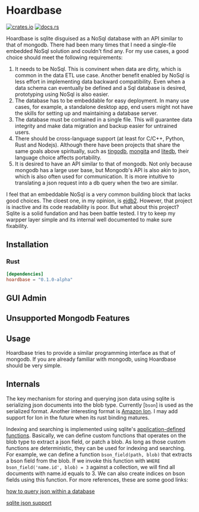# Hoardbase

[![crates.io](https://img.shields.io/crates/v/hoardbase.svg)](https://crates.io/crates/hoardbase) [![docs.rs](https://img.shields.io/docsrs/hoardbase)](https://docs.rs/hoardbase/0.1.0-alpha/hoardbase)
 
Hoardbase is sqlite disguised as a NoSql database with an API similar to that of mongodb. There had been many times that I need a single-file embedded NoSql solution and couldn't find any. For my use cases, a good choice should meet the following requirements:

1. It needs to be NoSql. This is convinent when data are dirty, which is common in the data ETL use case. Another benefit enabled by NoSql is less effort in implementing data backward compatibility. Even when a data schema can eventually be defined and a Sql database is desired, prototyping using NoSql is also easier.
2. The database has to be embeddable for easy deployment. In many use cases, for example, a standalone desktop app, end users might not have the skills for setting up and maintaining a database server.
3. The database must be contained in a single file. This will guarantee data integrity and make data migration and backup easier for untrained users. 
4. There should be cross-language support (at least for C/C++, Python, Rust and Nodejs). Although there have been projects that share the same goals above spiritually, such as [tingodb](https://github.com/sergeyksv/tingodb), [mongita](https://github.com/scottrogowski/mongita) and [litedb](https://www.litedb.org/), their language choice affects portability.
5. It is desired to have an API similar to that of mongodb. Not only because mongodb has a large user base, but Mongodb's API is also akin to json, which is also often used for communication. It is more intuitive to translating a json request into a db query when the two are similar.

I feel that an embeddable NoSql is a very common building block that lacks good choices. The cloest one, in my opinion, is [ejdb2](https://ejdb.org/). However, that project is inactive and its code readability is poor. But what about this project? Sqlite is a solid fundation and has been battle tested. I try to keep my warpper layer simple and its internal well documented to make sure fixability. 

## Installation

### Rust
```toml
[dependencies]
hoardbase = "0.1.0-alpha"
```

## GUI Admin

## Unsupported Mongodb Features

<!-- cargo-sync-readme start -->



## Usage
Hoardbase tries to provide a similar programming interface as that of mongodb. If you are already familiar with mongodb, using Hoardbase should be 
very simple.


## Internals
The key mechanism for storing and querying json data using sqlite is serializing json documents into the blob type. Currently [`bson`] is used 
as the serialized format. Another interesting format is [Amazon Ion](https://amzn.github.io/ion-docs/). I may add support for Ion in the future
when its rust binding matures. 

Indexing and searching is implemented using sqlite's [application-defined functions](https://www.sqlite.org/appfunc.html). Basically, we can define
custom functions that operates on the blob type to extract a json field, or patch a blob. As long as those custom functions are deterministic, they
can be used for indexing and searching. For example, we can define a function `bson_field(path, blob)` that extracts a bson field from the blob.
If we invoke this function with `WHERE bson_field('name.id', blob) = 3` against a collection, we will find all documents with name.id equals to 3. We can
also create indices on bson fields using this function. For more references, these are some good links:

[how to query json within a database](https://stackoverflow.com/questions/68447802/how-to-query-json-within-a-database)

[sqlite json support](https://dgl.cx/2020/06/sqlite-json-support)

<!-- cargo-sync-readme end -->